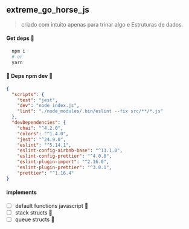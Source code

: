 ## extreme_go_horse_js

> criado com intuito apenas para trinar algo e Estruturas de dados.

#### Get deps :racehorse:
```sh
  npm i
  # or
  yarn
```

#### :construction: Deps npm dev :rocket:
```json
{
  "scripts": {
    "test": "jest",
    "dev": "node index.js",
    "lint": "./node_modules/.bin/eslint --fix src/**/*.js"
  },
  "devDependencies": {
    "chai": "^4.2.0",
    "colors": "^1.4.0",
    "jest": "^24.9.0",
    "eslint": "^5.14.1",
    "eslint-config-airbnb-base": "^13.1.0",
    "eslint-config-prettier": "^4.0.0",
    "eslint-plugin-import": "^2.16.0",
    "eslint-plugin-prettier": "^3.0.1",
    "prettier": "^1.16.4"
}
```
#### implements
- [ ] default functions javascript :wrench:
- [ ] stack structs :wrench:
- [ ] queue structs :wrench: